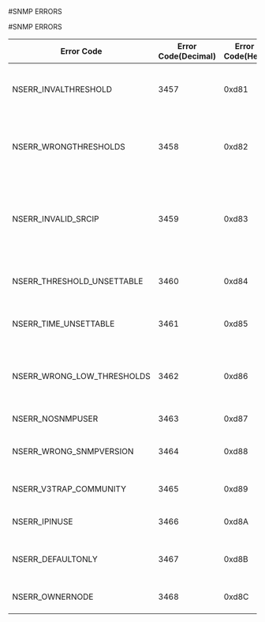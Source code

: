 #SNMP ERRORS

#SNMP ERRORS



<table><thead><tr><th>Error Code</th><th>Error Code(Decimal)</th><th>Error Code(Hex)</th><th>Error Message</th></tr></thead><tbody><tr><td>NSERR_INVALTHRESHOLD</td><td>3457</td><td>0xd81</td><td>Threshold value for this alarm is a percentage (1 - 100)</td><tr><tr><td>NSERR_WRONGTHRESHOLDS</td><td>3458</td><td>0xd82</td><td>Normal threshold must be lower than alarm threshold</td><tr><tr><td>NSERR_INVALID_SRCIP</td><td>3459</td><td>0xd83</td><td>Valid source IP: NSIP, SNIP, MIP. In cluster setup, valid source IP: NSIP, CLIP, Striped SNIP</td><tr><tr><td>NSERR_THRESHOLD_UNSETTABLE</td><td>3460</td><td>0xd84</td><td>Threshold value cannot be set/unset for this alarm</td><tr><tr><td>NSERR_TIME_UNSETTABLE</td><td>3461</td><td>0xd85</td><td>Time interval cannot be set/unset for this alarm</td><tr><tr><td>NSERR_WRONG_LOW_THRESHOLDS</td><td>3462</td><td>0xd86</td><td>Normal threshold must be higher than alarm threshold</td><tr><tr><td>NSERR_NOSNMPUSER</td><td>3463</td><td>0xd87</td><td>SNMP user doesnt exist</td><tr><tr><td>NSERR_WRONG_SNMPVERSION</td><td>3464</td><td>0xd88</td><td>Bind command allowed only for V3 traps</td><tr><tr><td>NSERR_V3TRAP_COMMUNITY</td><td>3465</td><td>0xd89</td><td>V3 traps cannot have community</td><tr><tr><td>NSERR_IPINUSE</td><td>3466</td><td>0xd8A</td><td>IP is used in SNMP trap configuration</td><tr><tr><td>NSERR_DEFAULTONLY</td><td>3467</td><td>0xd8B</td><td>Alarm not supported in non-default partition</td><tr><tr><td>NSERR_OWNERNODE</td><td>3468</td><td>0xd8C</td><td>Owner node not specified or invalid</td><tr></tbody></table>
